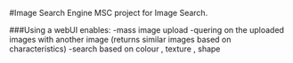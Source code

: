 #Image Search Engine 
MSC project for Image Search. 

###Using a webUI enables: 
-mass image upload 
-quering on the uploaded images with another image (returns similar images based on characteristics)
-search based on colour , texture , shape

